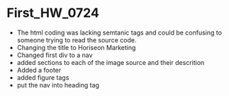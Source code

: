 # First_HW_0724
* The html coding was lacking semtanic tags and could be confusing to someone trying to read the source code.
* Changing the title to Horiseon Marketing
* Changed first div to a nav
* added sections to each of the image source and their descrition
* Added a footer
* added figure tags
* put the nav into heading tag